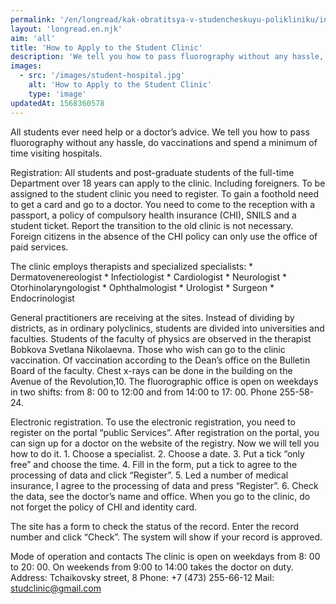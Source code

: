 ```yaml
---
permalink: '/en/longread/kak-obratitsya-v-studencheskuyu-polikliniku/index.html'
layout: 'longread.en.njk'
aim: 'all'
title: 'How to Apply to the Student Clinic'
description: 'We tell you how to pass fluorography without any hassle, do vaccinations and spend a minimum of time visiting hospitals'
images:
  - src: '/images/student-hospital.jpg'
    alt: 'How to Apply to the Student Clinic'
    type: 'image'
updatedAt: 1568360578
---
```

All students ever need help or a doctor’s advice. We tell you how to pass fluorography without any hassle, do vaccinations and spend a minimum of time visiting hospitals.

Registration: All students and post-graduate students of the full-time Department over 18 years can apply to the clinic. Including foreigners. To be assigned to the student clinic you need to register. To gain a foothold need to get a card and go to a doctor. You need to come to the reception with a passport, a policy of compulsory health insurance (CHI), SNILS and a student ticket. Report the transition to the old clinic is not necessary. Foreign citizens in the absence of the CHI policy can only use the office of paid services.

The clinic employs therapists and specialized specialists: \* Dermatovenereologist \* Infectiologist \* Cardiologist \* Neurologist \* Otorhinolaryngologist \* Ophthalmologist \* Urologist \* Surgeon \* Endocrinologist

General practitioners are receiving at the sites. Instead of dividing by districts, as in ordinary polyclinics, students are divided into universities and faculties. Students of the faculty of physics are observed in the therapist Bobkova Svetlana Nikolaevna. Those who wish can go to the clinic vaccination. Of vaccination according to the Dean’s office on the Bulletin Board of the faculty. Chest x-rays can be done in the building on the Avenue of the Revolution,10. The fluorographic office is open on weekdays in two shifts: from 8: 00 to 12:00 and from 14:00 to 17: 00. Phone 255-58-24.

Electronic registration. To use the electronic registration, you need to register on the portal “public Services”. After registration on the portal, you can sign up for a doctor on the website of the registry. Now we will tell you how to do it. 1. Choose a specialist. 2. Choose a date. 3. Put a tick “only free” and choose the time. 4. Fill in the form, put a tick to agree to the processing of data and click “Register”. 5. Led a number of medical insurance, I agree to the processing of data and press “Register”. 6. Check the data, see the doctor’s name and office. When you go to the clinic, do not forget the policy of CHI and identity card.

The site has a form to check the status of the record. Enter the record number and click “Check”. The system will show if your record is approved.

Mode of operation and contacts The clinic is open on weekdays from 8: 00 to 20: 00. On weekends from 9:00 to 14:00 takes the doctor on duty. Address: Tchaikovsky street, 8 Phone: +7 (473) 255-66-12 Mail: [studclinic@gmail.com](mailto:studclinic@gmail.com)
